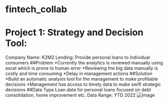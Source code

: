 # fintech_collab
# Project 1: Strategy and Decision Tool:
Company Name: K2M2 Lending: Provide personal loans to individual consumers
##Problem
*Currently the analytics is reviewed manually using excel which is prone to human error
*Reviewing the big data manually is costly and time consuming
*Delay in management actions 
##Solution
*Build an automatic analysis tool for the management to make profitable decisions
*Management has access to timely data to make swift strategic decisions
##Data Type
Loan data for personal loans focused on debt consolidation, home improvement etc.
Data Range: YTD 2022
![image](https://user-images.githubusercontent.com/107230399/187090554-35c063c5-357c-40b1-8ba5-a9310e3da095.png)
